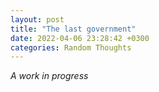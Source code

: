 ```yaml
---
layout: post
title: "The last government"
date: 2022-04-06 23:28:42 +0300
categories: Random Thoughts
---
```


*A work in progress*